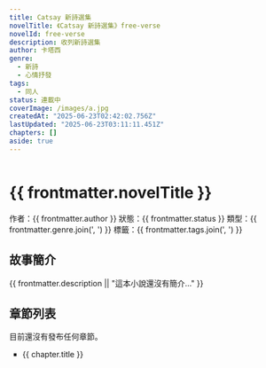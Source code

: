 ```yaml
---
title: Catsay 新詩選集
novelTitle: 《Catsay 新詩選集》free-verse
novelId: free-verse
description: 收列新詩選集
author: 卡塔西
genre:
  - 新詩
  - 心情抒發
tags:
  - 同人
status: 連載中
coverImage: /images/a.jpg
createdAt: "2025-06-23T02:42:02.756Z"
lastUpdated: "2025-06-23T03:11:11.451Z"
chapters: []
aside: true
---
```


<script setup>
import { useData, withBase } from 'vitepress'
const { frontmatter } = useData()
</script>

<div class="page-layout novel-intro-page">
<div class="cover-box">
<img v-if="frontmatter.coverImage" :src="withBase(frontmatter.coverImage)" :alt="frontmatter.novelTitle + ' 封面'" class="novel-cover">
</div>

# {{ frontmatter.novelTitle }}

<p class="novel-meta">
    作者：{{ frontmatter.author }}
    <span>狀態：{{ frontmatter.status }}</span>
    <span>類型：{{ frontmatter.genre.join(', ') }}</span>
    <span v-if="frontmatter.tags && frontmatter.tags.length">標籤：{{ frontmatter.tags.join(', ') }}</span>
</p>

## 故事簡介

{{ frontmatter.description || "這本小說還沒有簡介..." }}

## 章節列表

  <p v-if="!frontmatter.chapters || frontmatter.chapters.length === 0">目前還沒有發布任何章節。</p>
  <ul v-else>
      <li v-for="chapter in frontmatter.chapters" :key="chapter.link">
          <a :href="withBase(chapter.link)">{{ chapter.title }}</a>
      </li>
  </ul>
</div>

<style scoped>
  li {
    list-style-type: square;
  }
</style>
